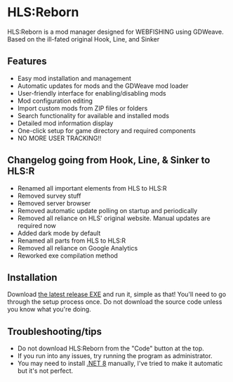 # HLS:Reborn

HLS:Reborn is a mod manager designed for WEBFISHING using GDWeave. Based on the ill-fated original Hook, Line, and Sinker

## Features
- Easy mod installation and management
- Automatic updates for mods and the GDWeave mod loader
- User-friendly interface for enabling/disabling mods
- Mod configuration editing
- Import custom mods from ZIP files or folders
- Search functionality for available and installed mods
- Detailed mod information display
- One-click setup for game directory and required components
- NO MORE USER TRACKING!!

## Changelog going from Hook, Line, & Sinker to HLS:R
- Renamed all important elements from HLS to HLS:R
- Removed survey stuff
- Removed server browser
- Removed automatic update polling on startup and periodically
- Removed all reliance on HLS' original website. Manual updates are required now
- Added dark mode by default
- Renamed all parts from HLS to HLS:R
- Removed all reliance on Google Analytics
- Reworked exe compilation method

## Installation

Download [the latest release EXE](https://github.com/pyoidzzz/HLSReborn/releases) and run it, simple as that! You'll need to go through the setup process once. Do not download the source code unless you know what you're doing.

## Troubleshooting/tips

- Do not download HLS:Reborn from the "Code" button at the top.
- If you run into any issues, try running the program as administrator.
- You may need to install [.NET 8](https://dotnet.microsoft.com/en-us/download/dotnet/8.0) manually, I've tried to make it automatic but it's not perfect.
